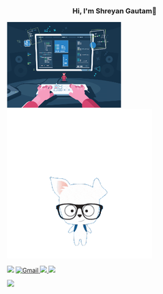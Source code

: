 ### <center>Hi, I'm Shreyan Gautam👋
 <img align="" alt="gif" src ="https://github.com/shreyangautam/shreyangautam/blob/main/booting-up-developer-economy-how-tech-startups-are-helping-coders-build-and-test-software-faster.gif" height="200">
</center><img align="" alt="gif" src ="https://github.com/shreyangautam/shreyangautam/blob/main/jump-hello-transparent.gif"  >
 
<a href="https://github.com/shreyangautam"><img src="https://img.shields.io/badge/Github-%23000000.svg?&style=for-the-badge&logo=github&logoColor=white"></a>
<a href="mailto:shreyangautam005@gmail.com"><img alt="Gmail" src="https://img.shields.io/badge/Gmail-D14836?style=for-the-badge&logo=gmail&logoColor=white"> <a/>
<a href ="https://www.linkedin.com/in/shreyan-gautam-8889201ba/"><img src="https://img.shields.io/badge/linkedin-%230077B5.svg?&style=for-the-badge&logo=linkedin&logoColor=white">
  ![](https://visitor-badge.glitch.me/badge?page_id=shreyangautam.shreyangautam)
<br>
<div> 

<img src="https://github-readme-stats.vercel.app/api?username=shreyangautam&&show_icons=true&title_color=ffffff&icon_color=F5AC20&text_color=daf7dc&bg_color=#FAACA8" >
 
  </div>
<!--<div class="badge-base LI-profile-badge" data-locale="en_US" data-size="medium" data-theme="dark" data-type="VERTICAL" data-vanity="shreyan-gautam-8889201ba" data-version="v1"><a class="badge-base__link LI-simple-link" href="https://in.linkedin.com/in/shreyan-gautam-8889201ba?trk=profile-badge">Shreyan Gautam</a></div>//
              
<!--
**shreyangautam/shreyangautam** is a ✨ _special_ ✨ repository because its `README.md` (this file) appears on your GitHub profile.

Here are some ideas to get you started:

- 🔭 I’m currently working on ...
- 🌱 I’m currently learning ...
- 👯 I’m looking to collaborate on ...
- 🤔 I’m looking for help with ...
- 💬 Ask me about ...
- 📫 How to reach me: ...
- 😄 Pronouns: ...
- ⚡ Fun fact: ...
-->

